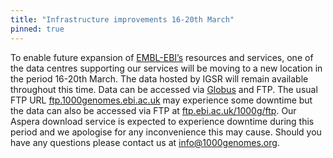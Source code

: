 ```yaml
---
title: "Infrastructure improvements 16-20th March"
pinned: true
---
```


To enable future expansion of [EMBL-EBI’s](https://www.ebi.ac.uk) resources and services, one of the data centres supporting our services will be moving to a new location in the period 16-20th March. The data hosted by IGSR will remain available throughout this time. Data can be accessed via [Globus](https://www.internationalgenome.org/faq/can-i-access-1000-genomes-data-globus-online) and FTP. The usual FTP URL [ftp.1000genomes.ebi.ac.uk](http://ftp.1000genomes.ebi.ac.uk/vol1/ftp/) may experience some downtime but the data can also be accessed via FTP at [ftp.ebi.ac.uk/1000g/ftp](http://ftp.ebi.ac.uk/1000g). Our Aspera download service is expected to experience downtime during this period and we apologise for any inconvenience this may cause. Should you have any questions please contact us at info@1000genomes.org.
